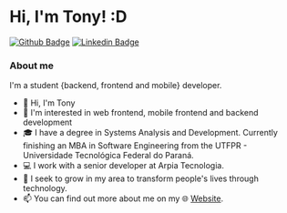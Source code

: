 # Hi, I'm Tony! :D

[![Github Badge](https://img.shields.io/badge/-Github-000?style=flat-square&logo=Github&logoColor=white&link=https://github.com/TonyDev77)](https://github.com/TonyDev77)
[![Linkedin Badge](https://img.shields.io/badge/-LinkedIn-blue?style=flat-square&logo=Linkedin&logoColor=white&link=https://www.linkedin.com/in/tony-sz-silva/)](https://www.linkedin.com/in/tony-sz-silva/)

### About me
I'm a student {backend, frontend and mobile} developer.

- 👋 Hi, I'm Tony
- 👀 I'm interested in web frontend, mobile frontend and backend development
- 🎓 I have a degree in Systems Analysis and Development. Currently finishing an MBA in Software Engineering from the UTFPR - Universidade Tecnológica Federal do Paraná.
- 💻 I work with a senior developer at Arpia Tecnologia.
- 💞️ I seek to grow in my area to transform people's lives through technology.
- 📫 You can find out more about me on my 🌐 [Website](https://tony-cv.netlify.app).
